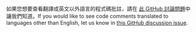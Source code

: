 <span data-ttu-id="3296c-101">如果您想要查看翻譯成英文以外語言的程式碼批註，請在 [此 GitHub 討論問題](https://github.com/MicrosoftDocs/feedback/issues/2515)中讓我們知道。</span><span class="sxs-lookup"><span data-stu-id="3296c-101">If you would like to see code comments translated to languages other than English, let us know in [this GitHub discussion issue](https://github.com/MicrosoftDocs/feedback/issues/2515).</span></span>